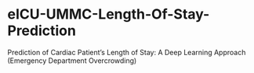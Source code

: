 # eICU-UMMC-Length-Of-Stay-Prediction
Prediction of Cardiac Patient’s Length of Stay: A Deep Learning Approach (Emergency Department Overcrowding)

